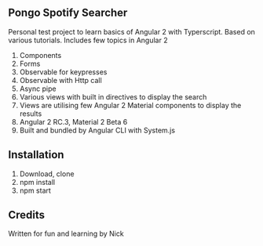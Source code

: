 
## Pongo Spotify Searcher

Personal test project to learn basics of Angular 2 with Typerscript. Based on various tutorials. Includes few topics in Angular 2
1. Components
2. Forms
3. Observable for keypresses
4. Observable with Http call
5. Async pipe
6. Various views with built in directives to display the search
7. Views are utilising few Angular 2 Material components to display the results
8. Angular 2 RC.3, Material 2 Beta 6
9. Built and bundled by Angular CLI with System.js

## Installation

1. Download, clone
2. npm install
3. npm start

## Credits

Written for fun and learning by Nick

